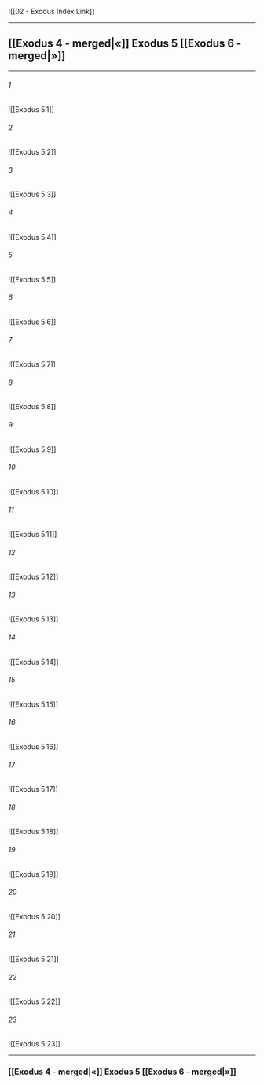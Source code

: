 ![[02 - Exodus Index Link]]

---
##  [[Exodus 4 - merged|«]] Exodus 5 [[Exodus 6 - merged|»]]

---

###### 1
![[Exodus 5.1]] 

###### 2
![[Exodus 5.2]] 

###### 3
![[Exodus 5.3]] 

###### 4
![[Exodus 5.4]]

###### 5 
![[Exodus 5.5]] 

###### 6
![[Exodus 5.6]] 

###### 7
![[Exodus 5.7]] 

###### 8
![[Exodus 5.8]] 

###### 9
![[Exodus 5.9]] 

###### 10
![[Exodus 5.10]] 

###### 11
![[Exodus 5.11]] 

###### 12
![[Exodus 5.12]]

###### 13
![[Exodus 5.13]] 

###### 14
![[Exodus 5.14]] 

###### 15
![[Exodus 5.15]]

###### 16
![[Exodus 5.16]] 

###### 17
![[Exodus 5.17]]

###### 18
![[Exodus 5.18]] 

###### 19
![[Exodus 5.19]] 

###### 20
![[Exodus 5.20]]

###### 21
![[Exodus 5.21]] 

###### 22
![[Exodus 5.22]] 

###### 23
![[Exodus 5.23]]


---
###  [[Exodus 4 - merged|«]] Exodus 5 [[Exodus 6 - merged|»]]